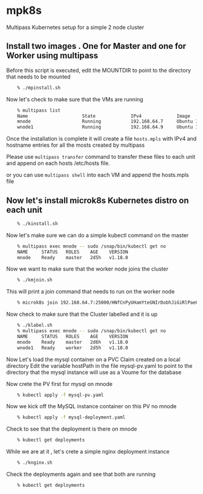 # mpk8s
Multipass Kubernetes setup for a simple 2 node cluster 

## Install two images . One for Master and one for Worker using multipass

Before this script is executed, edit the MOUNTDIR to point to the directory that needs
to be mounted

```bash
	% ./mpinstall.sh

```

Now let's check to make sure that the VMs are running 
```bash
	% multipass list
	Name                    State             IPv4             Image
	mnode                   Running           192.168.64.7     Ubuntu 18.04 LTS
	wnode1                  Running           192.168.64.9     Ubuntu 18.04 LTSa
```

Once the installation is complete it will create a file `hosts.mpls`
with IPv4 and hostname entries for all the mosts created by multipass

Please use `multipass transfer` command to transfer these files to each unit 
and append on each hosts /etc/hosts file. 

or you can use `multipass shell` into each VM and append the hosts.mpls file 

## Now let's install microk8s Kubernetes distro on each unit

```bash
	% ./kinstall.sh
```
Now let's make sure we can do a simple kubectl command on the master 

```bash
	% multipass exec mnode -- sudo /snap/bin/kubectl get no
	NAME     STATUS   ROLES    AGE    VERSION
	mnode    Ready    master   2d5h   v1.18.0
```

Now we want to make sure that the worker node joins the cluster

```bash
	% ./kmjoin.sh
```
This will print a join command that needs to run on the worker node

```bash
	% microk8s join 192.168.64.7:25000/HNfCnPyUHamYteGNIrDobhJiGiRlPaeQ
```
Now check to make sure that the Cluster  labelled and it is up

```bash
	% ./klabel.sh
	% multipass exec mnode -- sudo /snap/bin/kubectl get no
	NAME     STATUS   ROLES    AGE    VERSION
	mnode    Ready    master   2d6h   v1.18.0
	wnode1   Ready    worker   2d5h   v1.18.0
```

Now Let's load the mysql container on a PVC Claim created on a local directory 
Edit the variable hostPath in the file mysql-pv.yaml to point to the directory that 
the mysql instance will use as a Voume for the database 

Now crete the PV first for mysql  on mnode
```bash
	% kubectl apply -f mysql-pv.yaml
```

Now we kick off the MySQL instance container on this PV no mnode

```bash
	% kubectl apply -f mysql-deployment.yaml
```

Check to see that the deployment is there  on mnode

```bash
	% kubectl get deployments
```

While we are at it , let's crete a simple nginx deployment instance

```bash
	% ./knginx.sh
```

Check the deployments again and see that both are running 


```bash
	% kubectl get deployments
```



